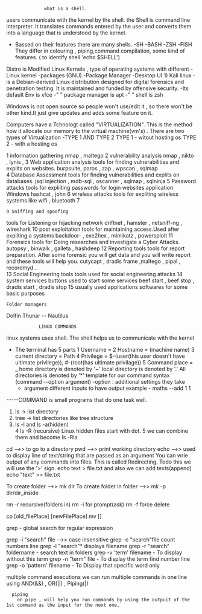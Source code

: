                   what is a shell.
users communicate with the kernel by the shell.
the Shell is command line interpreter. It translates commands entered by the user and converts them into a language that is understood by the kernel.
- Bassed on their features there are many shells.
    -SH
    -BASH
    -ZSH
    -FISH
They differ in colouring , piping,command compilation, some kind of features. ( to identify shell 'echo $SHELL')

Distro is Modified Linux Kernels , type of operating systems with different
        -Linux kernel
        -packages (GNU)
        -Package Manager
        -Desktop UI
    1) Kali linux - is a Debian-derived Linux distribution designed for digital forensics and penetration testing. It is maintained and funded by offensive security.
        -Its default Env is xfce
        -"     "     package manager is apt
        -"     "    shell is zsh

Windows is not open source so people won't use/edit it , so there won't be other kind.It just give updates and adds some feature on it.

Computers have a Tchnologt  called "VIRTUALIZATION". This is the method how it allocate our memory to the virtual machine(vm's) . There are two types of Virtualization -TYPE 1 AND TYPE 2
    TYPE 1 - witout hosting os
    TYPE 2 - with a hosting os
    



  1 information gathering
nmap , maltego
  2 vulnerability analysis
nmap , nikto , lynis , 
  3 Web application analysis
tools for finding vulnerabilities and explits on websites.
burpsuite, paros , zap , wpscan , sqlmap  
  4 Database Assessment
tools for finding vulnerabilities and explits on databases.
jsql injection , mdb-sql , oscanner , sqlmap , sqlninja 
  5 Password attacks
tools for expliiting passwords for login websites application Windows
hashcat , john
  6 wireless attacks 
tools for expliting wireless systems like wifi , bluetooth
    7 


    9 Sniffing and spoofing 
tools for Listening or hijacking network
driftnet , hamster , netsniff-ng , wireshark
    10 post exploitation 
tools for maintaining access.Used after expliting a systems
backdoor- , exe2hex , mimikatz , powersploit
    11 Forensics 
tools for Doing researches and investigate a Cyber Attacks.
autopsy , binwalk , galleta , hashdeep
    12 Reporting tools
tools for report preparation. After some forensic you will get data and you will write report and these tools will help you.
cutycapt , dradis frame  ,maltego , pipal , recordmyd...  
    13 Social Engineering tools
tools used for social engineering attacks
    14 system services
buttons used to start some services 
beef start , beef stop , dradis start , dradis stop
    15 usually used applications
softwares for some basic purposes


    Folder managers
Dolfin 
Thunar -- 
Nautilus

                LINUX COMMANDS
linux systems uses shell. The shell helps us to communicate with the kernel 

- The terminal has 5 parts 
    1 Username = 
    2 Hostname = (machine name)
    3 current directory = Path
    4 Privilege = $-(user(this user doesn't have ultimate privilege)), #-(root(has ultimate privilage))
    5 Command place = _
  home directory is denoted by '~'
  local directory is denoted by '.'
  All directories is denoted by '*'
  template for our command syntax (command --option argument)
     -option : additional settings they take
     - argument different inputs to have output
     example - maths --add 1 1 

-----COMMAND is small programs that do one task well.

1. ls -> list directory
2. tree -> list directories like tree structure
3. ls -l and ls -a(hidden)  
4  ls -R (recursive) Linux hidden files start with dot.
5  we can combine them and become ls -Rla

cd -->> to go to a directory
pwd -->> print working directory
echo -->> used to display line of text/string that are passed as an argument
You can wrie output of any commands into files. This is called Redirecting. Todo this we will use the '>' sign. echo text > file.txt   and also we can add texts(append) echo "text" >> file.txt

To create folder -->> mk dir
To create folder in folder -->> mk -p dir/dir_inside

rm -r  recursive(folders in)
rm -i  for prompt(ask)
rm -f  force delete

cp [old_filePlace] [newFilePlace]
mv [] 

grep - global search for regular expression 

grep -i "search" file -->> case insensitive 
grep -c "search"file count numbers line
grep -l "search"* displays filename
grep -r "search" foldername - search text in folders
grep -v 'term' filename - To display without this term
grep -n "term" file - To display the term find number line
grep -o 'pattern' filename - To Display that specific word only

multiple command executions 
      we can run multiple commands in one line using AND(&&) , OR(||) , Piping(|) 

      piping
        on pipe , will help you run commands by using the outpuit of the 1st command as the input for the next one.


 